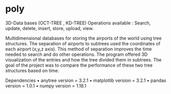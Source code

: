 # poly

3D-Data bases (OCT-TREE , KD-TREE)
Operations available : Search, update, delete, insert, store, upload, view.

Multidimensional databases for storing the airports of the world using tree structures. 
The separation of airports to subtrees used the coordinates of each airport (x,y,z axis).
This method of separation improves the time needed to search and do other operations.
The program offered 3D visualization of the entries and how the tree divided
them in subtrees. The goal of the project was to compare the performance of these two tree
structures based on time.

Dependencies
• anytree version = 3.2.1
• matplotlib version = 3.2.1
• pandas version = 1.0.1
• numpy version = 1.18.1
